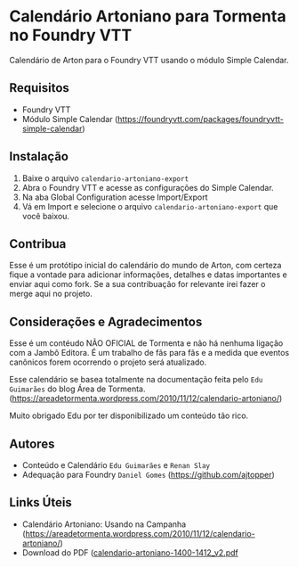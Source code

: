 # Calendário Artoniano para Tormenta no Foundry VTT
Calendário de Arton para o Foundry VTT usando o módulo Simple Calendar.

## Requisitos
- Foundry VTT
- Módulo Simple Calendar (https://foundryvtt.com/packages/foundryvtt-simple-calendar)

## Instalação
1. Baixe o arquivo `calendario-artoniano-export`
2. Abra o Foundry VTT e acesse as configurações do Simple Calendar.
3. Na aba Global Configuration acesse Import/Export
4. Vá em Import e selecione o arquivo `calendario-artoniano-export` que você baixou.

## Contribua
Esse é um protótipo inicial do calendário do mundo de Arton, com certeza fique a vontade para adicionar informações, detalhes e datas importantes e enviar aqui como fork. Se a sua contribuação for relevante irei fazer o merge aqui no projeto.


## Considerações e Agradecimentos
Esse é um contéudo NÃO OFICIAL de Tormenta e não há nenhuma ligação com a Jambô Editora.
É um trabalho de fãs para fãs e a medida que eventos canônicos forem ocorrendo o projeto será atualizado.

Esse calendário se basea totalmente na documentação feita pelo `Edu Guimarães` do blog Área de Tormenta. 
(https://areadetormenta.wordpress.com/2010/11/12/calendario-artoniano/)

Muito obrigado Edu por ter disponibilizado um conteúdo tão rico.


## Autores

- Conteúdo e Calendário `Edu Guimarães` e `Renan Slay`
- Adequação para Foundry `Daniel Gomes` (https://github.com/ajtopper)

## Links Úteis
- Calendário Artoniano: Usando na Campanha (https://areadetormenta.wordpress.com/2010/11/12/calendario-artoniano/)
- Download do PDF ([calendario-artoniano-1400-1412_v2.pdf](https://github.com/ajtopper/calendario-artoniano-tormenta/files/9031944/calendario-artoniano-1400-1412_v2.pdf)


